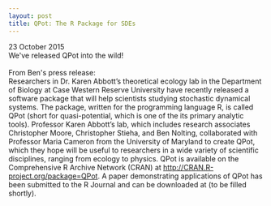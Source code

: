 ```yaml
---
layout: post
title: QPot: The R Package for SDEs
---
```


23 October 2015
<br>
We've released QPot into the wild!  
<br>
From Ben's press release:
<br>
Researchers in Dr. Karen Abbott’s theoretical ecology lab in the Department of Biology at Case Western Reserve University have recently released a software package that will help scientists studying stochastic dynamical systems. The package, written for the programming language R, is called QPot (short for quasi-potential, which is one of the its primary analytic tools). Professor Karen Abbott’s lab, which includes research associates Christopher Moore, Christopher Stieha, and Ben Nolting, collaborated with Professor Maria Cameron from the University of Maryland to create QPot, which they hope will be useful to researchers in a wide variety of scientific disciplines, ranging from ecology to physics. QPot is available on the Comprehensive R Archive Network (CRAN) at http://CRAN.R-project.org/package=QPot. A paper demonstrating applications of QPot has been submitted to the R Journal and can be downloaded at (to be filled shortly).
<br>
<br>
